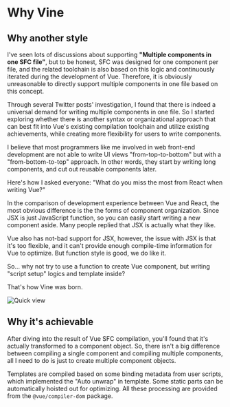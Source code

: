 # Why Vine

## Why another style

I've seen lots of discussions about supporting **"Multiple components in one SFC file"**, but to be honest, SFC was designed for one component per file, and the related toolchain is also based on this logic and continuously iterated during the development of Vue. Therefore, it is obviously unreasonable to directly support multiple components in one file based on this concept.

Through several Twitter posts' investigation, I found that there is indeed a universal demand for writing multiple components in one file. So I started exploring whether there is another syntax or organizational approach that can best fit into Vue's existing compilation toolchain and utilize existing achievements, while creating more flexibility for users to write components.

I believe that most programmers like me involved in web front-end development are not able to write UI views "from-top-to-bottom" but with a "from-bottom-to-top" approach. In other words, they start by writing long components, and cut out reusable components later.

Here's how I asked everyone: "What do you miss the most from React when writing Vue?" 

In the comparison of development experience between Vue and React, the most obvious difference is the the forms of component organization. Since JSX is just JavaScript function, so you can easily start writing a new component aside. Many people replied that JSX is actually what they like.

Vue also has not-bad support for JSX, however, the issue with JSX is that it's too flexible, and it can't provide enough compile-time information for Vue to optimize. But function style is good, we do like it.

So... why not try to use a function to create Vue component, but writing "script setup" logics and template inside?

That's how Vine was born.

![Quick view](/highlight-demo.png)

## Why it's achievable

After diving into the result of Vue SFC compilation, you'll found that it's actually transformed to a component object. So, there isn't a big difference between compiling a single component and compiling multiple components, all I need to do is just to create multiple component objects.

Templates are compiled based on some binding metadata from user scripts, which implemented the "Auto unwrap" in template. Some static parts can be automatically hoisted out for optimizing. All these processing are provided from the `@vue/compiler-dom` package. 
